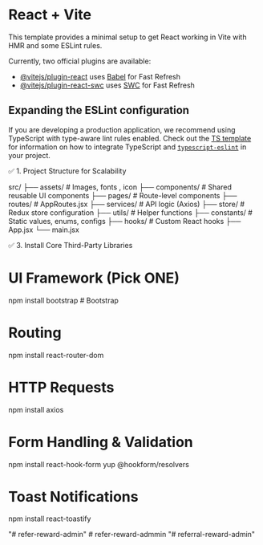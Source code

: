# React + Vite

This template provides a minimal setup to get React working in Vite with HMR and some ESLint rules.

Currently, two official plugins are available:

- [@vitejs/plugin-react](https://github.com/vitejs/vite-plugin-react/blob/main/packages/plugin-react) uses [Babel](https://babeljs.io/) for Fast Refresh
- [@vitejs/plugin-react-swc](https://github.com/vitejs/vite-plugin-react/blob/main/packages/plugin-react-swc) uses [SWC](https://swc.rs/) for Fast Refresh

## Expanding the ESLint configuration

If you are developing a production application, we recommend using TypeScript with type-aware lint rules enabled. Check out the [TS template](https://github.com/vitejs/vite/tree/main/packages/create-vite/template-react-ts) for information on how to integrate TypeScript and [`typescript-eslint`](https://typescript-eslint.io) in your project.





✅ 1. Project Structure for Scalability



src/
├── assets/             # Images, fonts , icon
├── components/         # Shared reusable UI components
├── pages/              # Route-level components
├── routes/             # AppRoutes.jsx
├── services/           # API logic (Axios) 
├── store/              # Redux store configuration
├── utils/              # Helper functions
├── constants/          # Static values, enums, configs
├── hooks/              # Custom React hooks
├── App.jsx
└── main.jsx 



✅ 3. Install Core Third-Party Libraries

# UI Framework (Pick ONE)
npm install bootstrap               # Bootstrap


# Routing
npm install react-router-dom


# HTTP Requests
npm install axios


# Form Handling & Validation
npm install react-hook-form yup @hookform/resolvers


# Toast Notifications
npm install react-toastify

"# refer-reward-admin" 
#   r e f e r - r e w a r d - a d m m i n  
 "# referral-reward-admin" 
